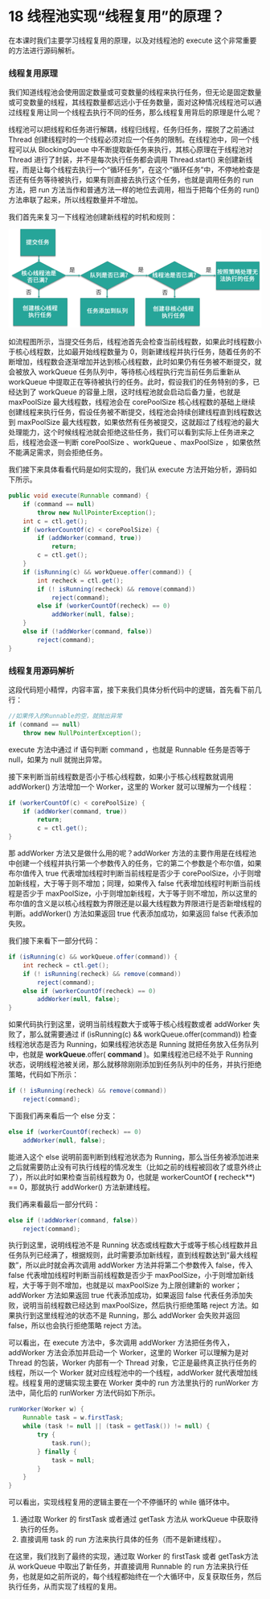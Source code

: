 # 18 线程池实现“线程复用”的原理？

在本课时我们主要学习线程复用的原理，以及对线程池的 execute 这个非常重要的方法进行源码解析。

### 线程复用原理

我们知道线程池会使用固定数量或可变数量的线程来执行任务，但无论是固定数量或可变数量的线程，其线程数量都远远小于任务数量，面对这种情况线程池可以通过线程复用让同一个线程去执行不同的任务，那么线程复用背后的原理是什么呢？

线程池可以把线程和任务进行解耦，线程归线程，任务归任务，摆脱了之前通过 Thread 创建线程时的一个线程必须对应一个任务的限制。在线程池中，同一个线程可以从 BlockingQueue 中不断提取新任务来执行，其核心原理在于线程池对 Thread 进行了封装，并不是每次执行任务都会调用 Thread.start() 来创建新线程，而是让每个线程去执行一个“循环任务”，在这个“循环任务”中，不停地检查是否还有任务等待被执行，如果有则直接去执行这个任务，也就是调用任务的 run 方法，把 run 方法当作和普通方法一样的地位去调用，相当于把每个任务的 run() 方法串联了起来，所以线程数量并不增加。

我们首先来复习一下线程池创建新线程的时机和规则：

![img](assets/CgpOIF33U12AesvCAAC4vEMOXQ4044.png)

如流程图所示，当提交任务后，线程池首先会检查当前线程数，如果此时线程数小于核心线程数，比如最开始线程数量为 0，则新建线程并执行任务，随着任务的不断增加，线程数会逐渐增加并达到核心线程数，此时如果仍有任务被不断提交，就会被放入 workQueue 任务队列中，等待核心线程执行完当前任务后重新从 workQueue 中提取正在等待被执行的任务。此时，假设我们的任务特别的多，已经达到了 workQueue 的容量上限，这时线程池就会启动后备力量，也就是 maxPoolSize 最大线程数，线程池会在 corePoolSize 核心线程数的基础上继续创建线程来执行任务，假设任务被不断提交，线程池会持续创建线程直到线程数达到 maxPoolSize 最大线程数，如果依然有任务被提交，这就超过了线程池的最大处理能力，这个时候线程池就会拒绝这些任务，我们可以看到实际上任务进来之后，线程池会逐一判断 corePoolSize 、workQueue 、maxPoolSize ，如果依然不能满足需求，则会拒绝任务。

我们接下来具体看看代码是如何实现的，我们从 execute 方法开始分析，源码如下所示。

```java
public void execute(Runnable command) { 
    if (command == null) 
        throw new NullPointerException();
    int c = ctl.get();
    if (workerCountOf(c) < corePoolSize) { 
        if (addWorker(command, true)) 
            return;
        c = ctl.get();
    } 
    if (isRunning(c) && workQueue.offer(command)) { 
        int recheck = ctl.get();
        if (! isRunning(recheck) && remove(command)) 
            reject(command);
        else if (workerCountOf(recheck) == 0) 
            addWorker(null, false);
    } 
    else if (!addWorker(command, false)) 
        reject(command);
}
```

### 线程复用源码解析

这段代码短小精悍，内容丰富，接下来我们具体分析代码中的逻辑，首先看下前几行：

```java
//如果传入的Runnable的空，就抛出异常
if (command == null) 
    throw new NullPointerException();
```

execute 方法中通过 if 语句判断 command ，也就是 Runnable 任务是否等于 null，如果为 null 就抛出异常。

接下来判断当前线程数是否小于核心线程数，如果小于核心线程数就调用 addWorker() 方法增加一个 Worker，这里的 Worker 就可以理解为一个线程：

```java
if (workerCountOf(c) < corePoolSize) { 
    if (addWorker(command, true)) 
        return;
        c = ctl.get();
}
```

那 addWorker 方法又是做什么用的呢？addWorker 方法的主要作用是在线程池中创建一个线程并执行第一个参数传入的任务，它的第二个参数是个布尔值，如果布尔值传入 true 代表增加线程时判断当前线程是否少于 corePoolSize，小于则增加新线程，大于等于则不增加；同理，如果传入 false 代表增加线程时判断当前线程是否少于 maxPoolSize，小于则增加新线程，大于等于则不增加，所以这里的布尔值的含义是以核心线程数为界限还是以最大线程数为界限进行是否新增线程的判断。addWorker() 方法如果返回 true 代表添加成功，如果返回 false 代表添加失败。

我们接下来看下一部分代码：

```java
if (isRunning(c) && workQueue.offer(command)) { 
    int recheck = ctl.get();
    if (! isRunning(recheck) && remove(command)) 
        reject(command);
    else if (workerCountOf(recheck) == 0) 
        addWorker(null, false);
}
```

如果代码执行到这里，说明当前线程数大于或等于核心线程数或者 addWorker 失败了，那么就需要通过 if (isRunning(c) && workQueue.offer(command)) 检查线程池状态是否为 Running，如果线程池状态是 Running 就把任务放入任务队列中，也就是 **workQueue**.offer( **command** )。如果线程池已经不处于 Running 状态，说明线程池被关闭，那么就移除刚刚添加到任务队列中的任务，并执行拒绝策略，代码如下所示：

```java
if (! isRunning(recheck) && remove(command)) 
    reject(command);
```

下面我们再来看后一个 else 分支：

```java
else if (workerCountOf(recheck) == 0) 
    addWorker(null, false);
```

能进入这个 else 说明前面判断到线程池状态为 Running，那么当任务被添加进来之后就需要防止没有可执行线程的情况发生（比如之前的线程被回收了或意外终止了），所以此时如果检查当前线程数为 0，也就是 workerCountOf **(** recheck**) == 0，那就执行 addWorker() 方法新建线程。

我们再来看最后一部分代码：

```java
else if (!addWorker(command, false)) 
    reject(command);
```

执行到这里，说明线程池不是 Running 状态或线程数大于或等于核心线程数并且任务队列已经满了，根据规则，此时需要添加新线程，直到线程数达到“最大线程数”，所以此时就会再次调用 addWorker 方法并将第二个参数传入 false，传入 false 代表增加线程时判断当前线程数是否少于 maxPoolSize，小于则增加新线程，大于等于则不增加，也就是以 maxPoolSize 为上限创建新的 worker；addWorker 方法如果返回 true 代表添加成功，如果返回 false 代表任务添加失败，说明当前线程数已经达到 maxPoolSize，然后执行拒绝策略 reject 方法。如果执行到这里线程池的状态不是 Running，那么 addWorker 会失败并返回 false，所以也会执行拒绝策略 reject 方法。

可以看出，在 execute 方法中，多次调用 addWorker 方法把任务传入，addWorker 方法会添加并启动一个 Worker，这里的 Worker 可以理解为是对 Thread 的包装，Worker 内部有一个 Thread 对象，它正是最终真正执行任务的线程，所以一个 Worker 就对应线程池中的一个线程，addWorker 就代表增加线程。线程复用的逻辑实现主要在 Worker 类中的 run 方法里执行的 runWorker 方法中，简化后的 runWorker 方法代码如下所示。

```java
runWorker(Worker w) {
    Runnable task = w.firstTask;
    while (task != null || (task = getTask()) != null) {
        try {
            task.run();
        } finally {
            task = null;
        }
    }
}
```

可以看出，实现线程复用的逻辑主要在一个不停循环的 while 循环体中。

1. 通过取 Worker 的 firstTask 或者通过 getTask 方法从 workQueue 中获取待执行的任务。
1. 直接调用 task 的 run 方法来执行具体的任务（而不是新建线程）。

在这里，我们找到了最终的实现，通过取 Worker 的 firstTask 或者 getTask方法从 workQueue 中取出了新任务，并直接调用 Runnable 的 run 方法来执行任务，也就是如之前所说的，每个线程都始终在一个大循环中，反复获取任务，然后执行任务，从而实现了线程的复用。
